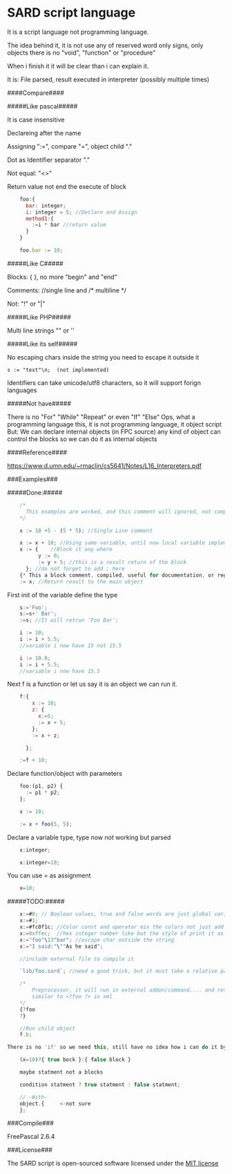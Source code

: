 SARD script language
====================

It is a script language not programming language.

The idea behind it, it is not use any of reserved word only signs, only objects there is no "void", "function" or "procedure"

When i finish it it will be clear than i can explain it.

It is: File parsed, result executed in interpreter (possibly multiple times)

####Compare####

#####Like pascal#####

  It is case insensitive

  Declareing after the name

  Assigning ":=", compare "=", object child "."

  Dot as Identifier separator "."

  Not equal: "<>"

  Return value not end the execute of block
```javascript
    foo:{
      bar: integer;
      i: integer = 5; //Declare and Assign
      method1:{
        :=i * bar //return value
      }
    }

    foo.bar := 10;
```

#####Like C#####

  Blocks: { }, no more "begin" and "end"

  Comments: //single line and /* multiline */

  Not: "!"  or "|"

#####Like PHP#####

  Multi line strings "" or ''

#####Like its self#####

  No escaping chars inside the string you need to escape it outside it

    s := "text"\n;  (not implemented)

  Identifiers can take unicode/utf8 characters, so it will support forign languages

#####Not have#####

  There is no "For" "While" "Repeat" or even "If" "Else"
  Ops, what a programming language this, it is not programming language, it object script
  But:
  We can declare internal objects (in FPC source) any kind of object can control the blocks
  so we can do it as internal objects

####Reference####

  https://www.d.umn.edu/~rmaclin/cs5641/Notes/L16_Interpreters.pdf

###Examples###

#####Done:#####
```javascript
    /*
      This examples are worked, and this comment will ignored, not compiled or parsed as we say.
    */

    x := 10 +5 - (5 * 5); //Single Line comment

    x := x + 10; //Using same variable, until now local variable implemented
    x := {    //Block it any where
          y := 0;
          := y + 5; //this is a result return of the block
      }; //do not forget to add ; here
    {* This a block comment, compiled, useful for documentation, or regenrate the code *};
    := x; //Return result to the main object
```
First init of the variable define the type
```javascript
    s:='Foo';
    s:=s+' Bar';
    :=s; //It will retrun 'Foo Bar';

    i := 10;
    i := i + 5.5;
    //variable i now have 15 not 15.5

    i := 10.0;
    i := i + 5.5;
    //variable i now have 15.5
```
Next f is a function or let us say it is an object we can run it.
```javascript
    f:{
        x := 10;
        z: {
          x:=5;
          := x + 5;
        };
        := x + z;

      };

    :=f + 10;
```
Declare function/object with parameters
```javascript
    foo:(p1, p2) {
      := p1 * p2;
    };

    x := 10;

    := x + foo(5, 5);
```

Declare a variable type, type now not working but parsed
```javascript
    x:integer;

    x:integer=10;
```
You can use = as assignment
```javascript
    x=10;
```

#####TODO:#####
```javascript
    x:=#0; // Boolean values, true and false words are just global variables.
    x:=#1;
    x:=#fc0f1c; //Color const and operator mix the colors not just add it
    x:=0xffec;  //hex integer number like but the style of print it as hex we need to override ToString
    x:="foo"\13"bar"; //escape char outside the string
    x:="I said:"\""As he said";

    //include external file to compile it

    `lib/foo.sard`; //need a good trick, but it must take a relative path to the current file

    /*
        Preprocessor, it will run in external addon/command.... and return string into it
        similar to <?foo ?> in xml
    */
    {?foo
    ?}

    //Run child object
    f.b;

There is no 'if' so we need this, still have no idea how i can do it by scanner

    (x=10)?{ true bock }:{ false block }

    maybe statment not a blocks

    condition statment ? true statment : false statment;

    // -With-
    object.{     <-not sure
    };
```

###Compile###

FreePascal 2.6.4

###License###

The SARD script is open-sourced software licensed under the [MIT license](http://opensource.org/licenses/MIT)

